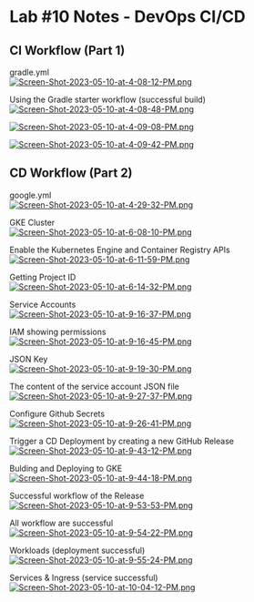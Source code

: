 # Lab #10 Notes - DevOps CI/CD

## CI Workflow (Part 1)
gradle.yml </br>
[![Screen-Shot-2023-05-10-at-4-08-12-PM.png](https://i.postimg.cc/Mp8d5zd5/Screen-Shot-2023-05-10-at-4-08-12-PM.png)](https://postimg.cc/crXR4Gqt)

Using the Gradle starter workflow (successful build) </br>
[![Screen-Shot-2023-05-10-at-4-08-48-PM.png](https://i.postimg.cc/jqpXqs0T/Screen-Shot-2023-05-10-at-4-08-48-PM.png)](https://postimg.cc/xqPHtV1p)

[![Screen-Shot-2023-05-10-at-4-09-08-PM.png](https://i.postimg.cc/BnsBDMnw/Screen-Shot-2023-05-10-at-4-09-08-PM.png)](https://postimg.cc/QH47Zg5p)

[![Screen-Shot-2023-05-10-at-4-09-42-PM.png](https://i.postimg.cc/s2gPHxSY/Screen-Shot-2023-05-10-at-4-09-42-PM.png)](https://postimg.cc/RW2nNMgh)

## CD Workflow (Part 2)
google.yml </br>
[![Screen-Shot-2023-05-10-at-4-29-32-PM.png](https://i.postimg.cc/Y9J1SxPR/Screen-Shot-2023-05-10-at-4-29-32-PM.png)](https://postimg.cc/gXHwS3mL)

GKE Cluster </br>
[![Screen-Shot-2023-05-10-at-6-08-10-PM.png](https://i.postimg.cc/501m5ggt/Screen-Shot-2023-05-10-at-6-08-10-PM.png)](https://postimg.cc/LqCf2zrd)

Enable the Kubernetes Engine and Container Registry APIs </br>
[![Screen-Shot-2023-05-10-at-6-11-59-PM.png](https://i.postimg.cc/Qdh5yC56/Screen-Shot-2023-05-10-at-6-11-59-PM.png)](https://postimg.cc/1f7fg9v6)

Getting Project ID </br>
[![Screen-Shot-2023-05-10-at-6-14-32-PM.png](https://i.postimg.cc/kXb6mXZd/Screen-Shot-2023-05-10-at-6-14-32-PM.png)](https://postimg.cc/VdzL91m7)

Service Accounts </br>
[![Screen-Shot-2023-05-10-at-9-16-37-PM.png](https://i.postimg.cc/Y0fSvhw4/Screen-Shot-2023-05-10-at-9-16-37-PM.png)](https://postimg.cc/YL07V20k)

IAM showing permissions </br>
[![Screen-Shot-2023-05-10-at-9-16-45-PM.png](https://i.postimg.cc/prZ224Dz/Screen-Shot-2023-05-10-at-9-16-45-PM.png)](https://postimg.cc/8f784yXz)

JSON Key </br>
[![Screen-Shot-2023-05-10-at-9-19-30-PM.png](https://i.postimg.cc/8543sS0p/Screen-Shot-2023-05-10-at-9-19-30-PM.png)](https://postimg.cc/zbLpP9N6)

The content of the service account JSON file </br>
[![Screen-Shot-2023-05-10-at-9-27-37-PM.png](https://i.postimg.cc/mkqmF2Ns/Screen-Shot-2023-05-10-at-9-27-37-PM.png)](https://postimg.cc/K3PP6bHq)

Configure Github Secrets </br>
[![Screen-Shot-2023-05-10-at-9-26-41-PM.png](https://i.postimg.cc/pXbGxyTf/Screen-Shot-2023-05-10-at-9-26-41-PM.png)](https://postimg.cc/K4frDGtj)

Trigger a CD Deployment by creating a new GitHub Release </br>
[![Screen-Shot-2023-05-10-at-9-43-12-PM.png](https://i.postimg.cc/LsGffCnr/Screen-Shot-2023-05-10-at-9-43-12-PM.png)](https://postimg.cc/Tyqpvcj9)

Bulding and Deploying to GKE </br>
[![Screen-Shot-2023-05-10-at-9-44-18-PM.png](https://i.postimg.cc/3x4xpKmx/Screen-Shot-2023-05-10-at-9-44-18-PM.png)](https://postimg.cc/18SS11vk)

Successful workflow of the Release </br>
[![Screen-Shot-2023-05-10-at-9-53-53-PM.png](https://i.postimg.cc/V6NTrN07/Screen-Shot-2023-05-10-at-9-53-53-PM.png)](https://postimg.cc/wtSFngVJ)

All workflow are successful </br>
[![Screen-Shot-2023-05-10-at-9-54-22-PM.png](https://i.postimg.cc/284DfVQv/Screen-Shot-2023-05-10-at-9-54-22-PM.png)](https://postimg.cc/F7sqyFns)

Workloads (deployment successful) </br>
[![Screen-Shot-2023-05-10-at-9-55-24-PM.png](https://i.postimg.cc/rs1Y7RBw/Screen-Shot-2023-05-10-at-9-55-24-PM.png)](https://postimg.cc/GTpQyt3W)

Services & Ingress (service successful) </br>
[![Screen-Shot-2023-05-10-at-10-04-12-PM.png](https://i.postimg.cc/v8thFy1T/Screen-Shot-2023-05-10-at-10-04-12-PM.png)](https://postimg.cc/BttHHdBf)




